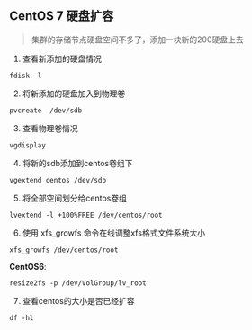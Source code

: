 ## CentOS 7 硬盘扩容

> 集群的存储节点硬盘空间不多了，添加一块新的200硬盘上去

1. 查看新添加的硬盘情况

```
fdisk -l  
```

2. 将新添加的硬盘加入到物理卷
```
pvcreate  /dev/sdb 
```

3. 查看物理卷情况  
     
```
vgdisplay
```
  
  
4. 将新的sdb添加到centos卷组下
  
```             
vgextend centos /dev/sdb  
``` 

5. 将全部空间划分给centos卷组  
``` 
lvextend -l +100%FREE /dev/centos/root
```
6. 使用 xfs_growfs 命令在线调整xfs格式文件系统大小

```
xfs_growfs /dev/centos/root
```

**CentOS6**:

```
resize2fs -p /dev/VolGroup/lv_root
```

7. 查看centos的大小是否已经扩容

```
df -hl                         
```